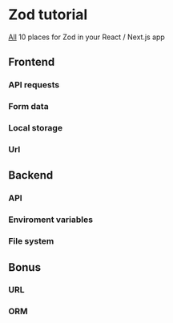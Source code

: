 # Zod tutorial

[All](https://www.youtube.com/watch?v=AeQ3f4zmSMs&t=1101s) 10 places for Zod in your React / Next.js app

## Frontend

### API requests

### Form data

### Local storage

### Url

## Backend

### API

### Enviroment variables

### File system

## Bonus

### URL

### ORM